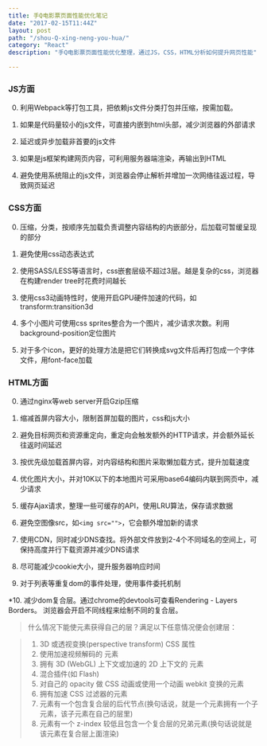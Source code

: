 ```yaml
---
title: 手Q电影票页面性能优化笔记
date: "2017-02-15T11:44Z"
layout: post
path: "/shou-Q-xing-neng-you-hua/"
category: "React"
description: "手Q电影票页面性能优化整理，通过JS，CSS，HTML分析如何提升网页性能"

---
```


### JS方面

0. 利用Webpack等打包工具，把依赖js文件分类打包并压缩，按需加载。

1. 如果是代码量较小的js文件，可直接内嵌到html头部，减少浏览器的外部请求

2. 延迟或异步加载非首要的js文件

3. 如果是js框架构建网页内容，可利用服务器端渲染，再输出到HTML

4. 避免使用系统阻止的js文件，浏览器会停止解析并增加一次网络往返过程，导致网页延迟


### CSS方面

0. 压缩，分类，按顺序先加载负责调整内容结构的内嵌部分，后加载可暂缓呈现的部分

1. 避免使用css动态表达式

2. 使用SASS/LESS等语言时，css嵌套层级不超过3层。越是复杂的css，浏览器在构建render tree时花费时间越长

3. 使用css3动画特性时，使用开启GPU硬件加速的代码，如transform:transition3d

4. 多个小图片可使用css sprites整合为一个图片，减少请求次数。利用background-position定位图片

5. 对于多个icon，更好的处理方法是把它们转换成svg文件后再打包成一个字体文件，用font-face加载


### HTML方面

0. 通过nginx等web server开启Gzip压缩

1. 缩减首屏内容大小，限制首屏加载的图片，css和js大小

2. 避免目标网页和资源重定向，重定向会触发额外的HTTP请求，并会额外延长往返时间延迟

3. 按优先级加载首屏内容，对内容结构和图片采取懒加载方式，提升加载速度

4. 优化图片大小，并对10K以下的本地图片可采用base64编码内联到网页中，减少请求

5. 缓存Ajax请求，整理一些可缓存的API，使用LRU算法，保存请求数据

6. 避免空图像src，如`<img src="">`，它会额外增加新的请求

7. 使用CDN，同时减少DNS查找。将外部文件放到2-4个不同域名的空间上，可保持高度并行下载资源并减少DNS请求

8. 尽可能减少cookie大小，提升服务器响应时间

9. 对于列表等重复dom的事件处理，使用事件委托机制

*10. 减少dom复合层。通过chrome的devtools可查看Rendering - Layers Borders。
浏览器会开启不同线程来绘制不同的复合层。

> 什么情况下能使元素获得自己的层？满足以下任意情况便会创建层：

> 1. 3D 或透视变换(perspective transform) CSS 属性
> 2. 使用加速视频解码的 元素
> 3. 拥有 3D (WebGL) 上下文或加速的 2D 上下文的 元素
> 4. 混合插件(如 Flash)
> 5. 对自己的 opacity 做 CSS 动画或使用一个动画 webkit 变换的元素
> 6. 拥有加速 CSS 过滤器的元素
> 7. 元素有一个包含复合层的后代节点(换句话说，就是一个元素拥有一个子元素，该子元素在自己的层里)
> 8. 元素有一个 z-index 较低且包含一个复合层的兄弟元素(换句话说就是该元素在复合层上面渲染)
